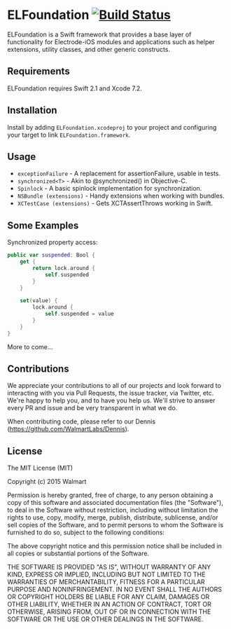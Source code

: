 # ELFoundation [![Build Status](https://travis-ci.org/Electrode-iOS/ELFoundation.svg?branch=master)](https://travis-ci.org/Electrode-iOS/ELFoundation)

ELFoundation is a Swift framework that provides a base layer of functionality for Electrode-iOS modules and applications such as helper extensions, utility classes, and other generic constructs.

## Requirements

ELFoundation requires Swift 2.1 and Xcode 7.2.

## Installation

Install by adding `ELFoundation.xcodeproj` to your project and configuring your target to link `ELFoundation.framework`.

## Usage

* `exceptionFailure` - A replacement for assertionFailure, usable in tests.
* `synchronized<T>` - Akin to @synchronized() in Objective-C.
* `Spinlock` - A basic spinlock implementation for synchronization.
* `NSBundle (extensions)` - Handy extensions when working with bundles.
* `XCTestCase (extensions)` - Gets XCTAssertThrows working in Swift.

## Some Examples

Synchronized property access:

```Swift
public var suspended: Bool {
    get {
        return lock.around {
            self.suspended
        }
    }
    
    set(value) {
        lock.around {
            self.suspended = value
        }
    }
}
```

More to come...

## Contributions

We appreciate your contributions to all of our projects and look forward to interacting with you via Pull Requests, the issue tracker, via Twitter, etc.  We're happy to help you, and to have you help us.  We'll strive to answer every PR and issue and be very transparent in what we do.

When contributing code, please refer to our Dennis (https://github.com/WalmartLabs/Dennis).

## License

The MIT License (MIT)

Copyright (c) 2015 Walmart

Permission is hereby granted, free of charge, to any person obtaining a copy
of this software and associated documentation files (the "Software"), to deal
in the Software without restriction, including without limitation the rights
to use, copy, modify, merge, publish, distribute, sublicense, and/or sell
copies of the Software, and to permit persons to whom the Software is
furnished to do so, subject to the following conditions:

The above copyright notice and this permission notice shall be included in all
copies or substantial portions of the Software.

THE SOFTWARE IS PROVIDED "AS IS", WITHOUT WARRANTY OF ANY KIND, EXPRESS OR
IMPLIED, INCLUDING BUT NOT LIMITED TO THE WARRANTIES OF MERCHANTABILITY,
FITNESS FOR A PARTICULAR PURPOSE AND NONINFRINGEMENT. IN NO EVENT SHALL THE
AUTHORS OR COPYRIGHT HOLDERS BE LIABLE FOR ANY CLAIM, DAMAGES OR OTHER
LIABILITY, WHETHER IN AN ACTION OF CONTRACT, TORT OR OTHERWISE, ARISING FROM,
OUT OF OR IN CONNECTION WITH THE SOFTWARE OR THE USE OR OTHER DEALINGS IN THE
SOFTWARE.
